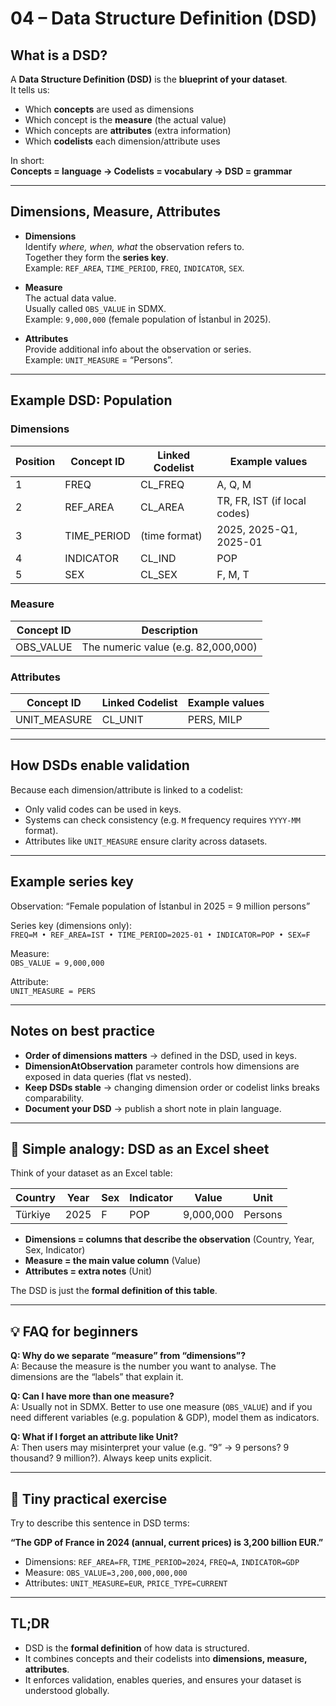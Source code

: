# 04 – Data Structure Definition (DSD)

## What is a DSD?

A **Data Structure Definition (DSD)** is the **blueprint of your dataset**.  
It tells us:
- Which **concepts** are used as dimensions  
- Which concept is the **measure** (the actual value)  
- Which concepts are **attributes** (extra information)  
- Which **codelists** each dimension/attribute uses

In short:  
**Concepts = language → Codelists = vocabulary → DSD = grammar**

---

## Dimensions, Measure, Attributes

- **Dimensions**  
  Identify *where, when, what* the observation refers to.  
  Together they form the **series key**.  
  Example: `REF_AREA`, `TIME_PERIOD`, `FREQ`, `INDICATOR`, `SEX`.

- **Measure**  
  The actual data value.  
  Usually called `OBS_VALUE` in SDMX.  
  Example: `9,000,000` (female population of İstanbul in 2025).

- **Attributes**  
  Provide additional info about the observation or series.  
  Example: `UNIT_MEASURE` = “Persons”.

---

## Example DSD: Population

### Dimensions
| Position | Concept ID  | Linked Codelist | Example values                |
|----------|-------------|-----------------|--------------------------------|
| 1        | FREQ        | CL_FREQ         | A, Q, M                        |
| 2        | REF_AREA    | CL_AREA         | TR, FR, IST (if local codes)   |
| 3        | TIME_PERIOD | (time format)   | 2025, 2025-Q1, 2025-01         |
| 4        | INDICATOR   | CL_IND          | POP                            |
| 5        | SEX         | CL_SEX          | F, M, T                        |

### Measure
| Concept ID | Description                    |
|------------|--------------------------------|
| OBS_VALUE  | The numeric value (e.g. 82,000,000) |

### Attributes
| Concept ID    | Linked Codelist | Example values |
|---------------|-----------------|----------------|
| UNIT_MEASURE  | CL_UNIT         | PERS, MILP     |

---

## How DSDs enable validation

Because each dimension/attribute is linked to a codelist:
- Only valid codes can be used in keys.  
- Systems can check consistency (e.g. `M` frequency requires `YYYY-MM` format).  
- Attributes like `UNIT_MEASURE` ensure clarity across datasets.

---

## Example series key

Observation: “Female population of İstanbul in 2025 = 9 million persons”  

Series key (dimensions only):  
`FREQ=M • REF_AREA=IST • TIME_PERIOD=2025-01 • INDICATOR=POP • SEX=F`

Measure:  
`OBS_VALUE = 9,000,000`

Attribute:  
`UNIT_MEASURE = PERS`

---

## Notes on best practice

- **Order of dimensions matters** → defined in the DSD, used in keys.  
- **DimensionAtObservation** parameter controls how dimensions are exposed in data queries (flat vs nested).  
- **Keep DSDs stable** → changing dimension order or codelist links breaks comparability.  
- **Document your DSD** → publish a short note in plain language.

---

## 🔎 Simple analogy: DSD as an Excel sheet

Think of your dataset as an Excel table:

| Country | Year | Sex | Indicator | Value | Unit |
|---------|------|-----|-----------|-------|------|
| Türkiye | 2025 | F   | POP       | 9,000,000 | Persons |

- **Dimensions = columns that describe the observation** (Country, Year, Sex, Indicator)  
- **Measure = the main value column** (Value)  
- **Attributes = extra notes** (Unit)  

The DSD is just the **formal definition of this table**.

---

## 💡 FAQ for beginners

**Q: Why do we separate “measure” from “dimensions”?**  
A: Because the measure is the number you want to analyse. The dimensions are the “labels” that explain it.  

**Q: Can I have more than one measure?**  
A: Usually not in SDMX. Better to use one measure (`OBS_VALUE`) and if you need different variables (e.g. population & GDP), model them as indicators.  

**Q: What if I forget an attribute like Unit?**  
A: Then users may misinterpret your value (e.g. “9” → 9 persons? 9 thousand? 9 million?). Always keep units explicit.

---

## 🧩 Tiny practical exercise

Try to describe this sentence in DSD terms:

**“The GDP of France in 2024 (annual, current prices) is 3,200 billion EUR.”**

- Dimensions: `REF_AREA=FR`, `TIME_PERIOD=2024`, `FREQ=A`, `INDICATOR=GDP`  
- Measure: `OBS_VALUE=3,200,000,000,000`  
- Attributes: `UNIT_MEASURE=EUR`, `PRICE_TYPE=CURRENT`

---

## TL;DR

- DSD is the **formal definition** of how data is structured.  
- It combines concepts and their codelists into **dimensions, measure, attributes**.  
- It enforces validation, enables queries, and ensures your dataset is understood globally.
